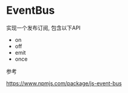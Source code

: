 # EventBus

实现一个发布订阅, 包含以下API

* on
* off
* emit
* once

参考

<https://www.npmjs.com/package/js-event-bus>

